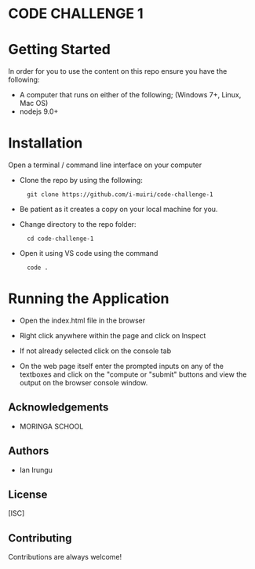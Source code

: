 


# CODE CHALLENGE 1
# Getting Started
In order for you to use the content on this repo ensure you have the following:

- A computer that runs on either of the following; (Windows 7+, Linux, Mac OS)
- nodejs 9.0+

# Installation
Open a terminal / command line interface on your computer

- Clone the repo by using the following:

        git clone https://github.com/i-muiri/code-challenge-1

- Be patient as it creates a copy on your local machine for you.

- Change directory to the repo folder:

        cd code-challenge-1

- Open it using VS code using the command 

        code .


# Running the Application

- Open the index.html file in the browser

- Right click anywhere within the page and click on Inspect

- If not already selected click on the console tab

- On the web page itself enter the prompted inputs on any of the textboxes and click on the "compute or "submit" buttons and view the output on the browser console window.

## Acknowledgements

 - MORINGA SCHOOL


## Authors

- Ian Irungu
## License

[ISC]
## Contributing

Contributions are always welcome!


